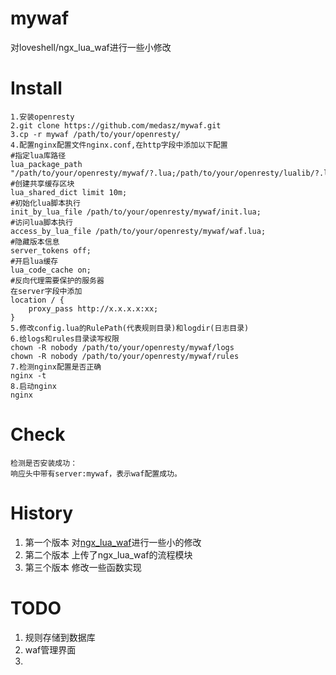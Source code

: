 # mywaf
对loveshell/ngx_lua_waf进行一些小修改
# Install
```shell
1.安装openresty
2.git clone https://github.com/medasz/mywaf.git
3.cp -r mywaf /path/to/your/openresty/
4.配置nginx配置文件nginx.conf,在http字段中添加以下配置
#指定lua库路径
lua_package_path "/path/to/your/openresty/mywaf/?.lua;/path/to/your/openresty/lualib/?.lua;;";
#创建共享缓存区块
lua_shared_dict limit 10m;
#初始化lua脚本执行
init_by_lua_file /path/to/your/openresty/mywaf/init.lua;
#访问lua脚本执行
access_by_lua_file /path/to/your/openresty/mywaf/waf.lua;
#隐藏版本信息
server_tokens off;
#开启lua缓存
lua_code_cache on;
#反向代理需要保护的服务器
在server字段中添加
location / {
	proxy_pass http://x.x.x.x:xx;
}
5.修改config.lua的RulePath(代表规则目录)和logdir(日志目录)
6.给logs和rules目录读写权限
chown -R nobody /path/to/your/openresty/mywaf/logs
chown -R nobody /path/to/your/openresty/mywaf/rules
7.检测nginx配置是否正确
nginx -t
8.启动nginx
nginx
```
# Check
```shell
检测是否安装成功：
响应头中带有server:mywaf，表示waf配置成功。
```
# History
1. 第一个版本
对[ngx_lua_waf](https://github.com/loveshell/ngx_lua_waf)进行一些小的修改
2. 第二个版本
上传了ngx_lua_waf的流程模块
3. 第三个版本
修改一些函数实现

# TODO
1. 规则存储到数据库
2. waf管理界面
3. 
